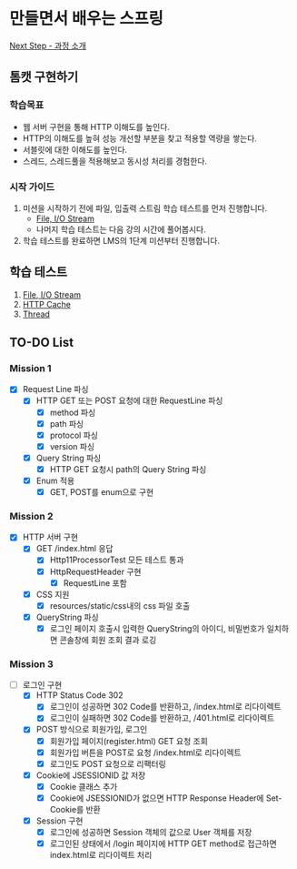 # 만들면서 배우는 스프링

[Next Step - 과정 소개](https://edu.nextstep.camp/c/4YUvqn9V)

## 톰캣 구현하기

### 학습목표

- 웹 서버 구현을 통해 HTTP 이해도를 높인다.
- HTTP의 이해도를 높혀 성능 개선할 부분을 찾고 적용할 역량을 쌓는다.
- 서블릿에 대한 이해도를 높인다.
- 스레드, 스레드풀을 적용해보고 동시성 처리를 경험한다.

### 시작 가이드

1. 미션을 시작하기 전에 파일, 입출력 스트림 학습 테스트를 먼저 진행합니다.
    - [File, I/O Stream](study/src/test/java/study)
    - 나머지 학습 테스트는 다음 강의 시간에 풀어봅시다.
2. 학습 테스트를 완료하면 LMS의 1단계 미션부터 진행합니다.

## 학습 테스트

1. [File, I/O Stream](study/src/test/java/study)
2. [HTTP Cache](study/src/test/java/cache)
3. [Thread](study/src/test/java/thread)

## TO-DO List

### Mission 1

- [x] Request Line 파싱
    - [x] HTTP GET 또는 POST 요청에 대한 RequestLine 파싱
        - [x] method 파싱
        - [x] path 파싱
        - [x] protocol 파싱
        - [x] version 파싱
    - [X] Query String 파싱
        - [X] HTTP GET 요청시 path의 Query String 파싱
    - [x] Enum 적용
        - [x] GET, POST를 enum으로 구현

### Mission 2

- [X] HTTP 서버 구현
    - [X] GET /index.html 응답
        - [X] Http11ProcessorTest 모든 테스트 통과
        - [X] HttpRequestHeader 구현
            - [X] RequestLine 포함
    - [X] CSS 지원
        - [X] resources/static/css내의 css 파일 호출
    - [X] QueryString 파싱
        - [X] 로그인 페이지 호출시 입력한 QueryString의 아이디, 비밀번호가 일치하면 콘솔창에 회원 조회 결과 로깅

### Mission 3

- [ ] 로그인 구현
    - [X] HTTP Status Code 302
        - [X] 로그인이 성공하면 302 Code를 반환하고, /index.html로 리다이렉트
        - [X] 로그인이 실패하면 302 Code를 반환하고, /401.html로 리다이렉트
    - [X] POST 방식으로 회원가입, 로그인
        - [X] 회원가입 페이지(register.html) GET 요청 조회
        - [X] 회원가입 버튼을 POST로 요청 /index.html로 리다이렉트
        - [X] 로그인도 POST 요청으로 리팩터링
    - [X] Cookie에 JSESSIONID 값 저장
        - [X] Cookie 클래스 추가
        - [X] Cookie에 JSESSIONID가 없으면 HTTP Response Header에 Set-Cookie를 반환
    - [X] Session 구현
        - [X] 로그인에 성공하면 Session 객체의 값으로 User 객체를 저장
        - [X] 로그인된 상태에서 /login 페이지에 HTTP GET method로 접근하면 index.html로 리다이렉트 처리
